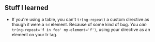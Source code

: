 ## Stuff I learned

* If you're using a table, you can't `tr(ng-repeat)` a custom directive as though it were a `td` element. Because of some kind of bug. You _can_ `tr(ng-repeat='f in foo' my-element='f')`, using your directive as an element on your tr tag.

